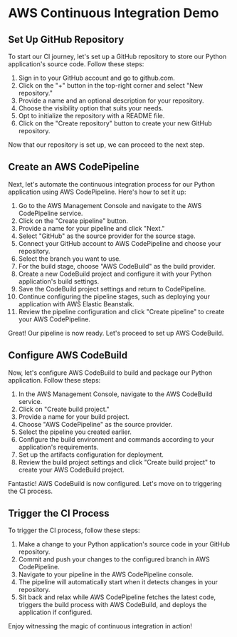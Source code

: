 # AWS Continuous Integration Demo

## Set Up GitHub Repository

To start our CI journey, let's set up a GitHub repository to store our Python application's source code. Follow these steps:

1. Sign in to your GitHub account and go to github.com.
2. Click on the "+" button in the top-right corner and select "New repository."
3. Provide a name and an optional description for your repository.
4. Choose the visibility option that suits your needs.
5. Opt to initialize the repository with a README file.
6. Click on the "Create repository" button to create your new GitHub repository.

Now that our repository is set up, we can proceed to the next step.

## Create an AWS CodePipeline

Next, let's automate the continuous integration process for our Python application using AWS CodePipeline. Here's how to set it up:

1. Go to the AWS Management Console and navigate to the AWS CodePipeline service.
2. Click on the "Create pipeline" button.
3. Provide a name for your pipeline and click "Next."
4. Select "GitHub" as the source provider for the source stage.
5. Connect your GitHub account to AWS CodePipeline and choose your repository.
6. Select the branch you want to use.
7. For the build stage, choose "AWS CodeBuild" as the build provider.
8. Create a new CodeBuild project and configure it with your Python application's build settings.
9. Save the CodeBuild project settings and return to CodePipeline.
10. Continue configuring the pipeline stages, such as deploying your application with AWS Elastic Beanstalk.
11. Review the pipeline configuration and click "Create pipeline" to create your AWS CodePipeline.

Great! Our pipeline is now ready. Let's proceed to set up AWS CodeBuild.

## Configure AWS CodeBuild

Now, let's configure AWS CodeBuild to build and package our Python application. Follow these steps:

1. In the AWS Management Console, navigate to the AWS CodeBuild service.
2. Click on "Create build project."
3. Provide a name for your build project.
4. Choose "AWS CodePipeline" as the source provider.
5. Select the pipeline you created earlier.
6. Configure the build environment and commands according to your application's requirements.
7. Set up the artifacts configuration for deployment.
8. Review the build project settings and click "Create build project" to create your AWS CodeBuild project.

Fantastic! AWS CodeBuild is now configured. Let's move on to triggering the CI process.

## Trigger the CI Process

To trigger the CI process, follow these steps:

1. Make a change to your Python application's source code in your GitHub repository.
2. Commit and push your changes to the configured branch in AWS CodePipeline.
3. Navigate to your pipeline in the AWS CodePipeline console.
4. The pipeline will automatically start when it detects changes in your repository.
5. Sit back and relax while AWS CodePipeline fetches the latest code, triggers the build process with AWS CodeBuild, and deploys the application if configured.

Enjoy witnessing the magic of continuous integration in action!
